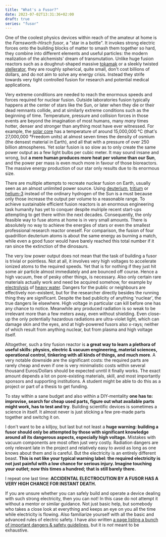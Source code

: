 ```yaml
---
title: "What's a Fusor?"
date: 2023-07-02T13:31:36+02:00
draft: true
series: "fusor"
---
```



One of the coolest physics devices within reach of the amateur at home is the _Farnsworth-Hirsch fusor_, a "star in a bottle". It invokes strong electric forces onto the building blocks of matter to smash them together so hard, they combine into different elements and useful particles: the modern realization of the alchemists' dream of transmutation. Unlike huge fusion reactors such as a doughnut-shaped massive [tokamak](https://en.wikipedia.org/wiki/Tokamak) or a sleekly twisted [stellerator](https://en.wikipedia.org/wiki/Stellarator), they are roughly spherical, quite small, don't cost billions of dollars, and do not aim to solve any energy crisis. Instead they strife towards very tight controlled fusion for research and potential medical applications.

Very extreme conditions are needed to reach the enormous speeds and forces required for nuclear fusion. Outside laboratories fusion typically happens at the center of stars like the Sun, or later when they die or their dead remnants collide, and at similarly extreme conditions such as the beginning of time. Temperature, pressure and collision forces in those events are beyond the imagination of most humans, many _many_ times hotter, denser and stronger than anything most have ever witnessed. For example, the [solar core](https://en.wikipedia.org/wiki/Solar_core) has a temperature of around 15,000,000 °C (that's 27,000,000 °Freedom units) at almost seven times the density of osmium (the densest material in Earth), and all that with a pressure of over 250 billion atmospheres. Yet solar fusion is so slow as to only create the same power output as a few light bulbs per cubic meter. It may sound insane and wrong, but **a mere human produces more heat per volume than our Sun**, and the power per mass is even much more in favour of those bioreactors. The massive energy production of our star only results due to its enormous size.

There are multiple attempts to recreate nuclear fusion on Earth, usually seen as an almost unlimited power source. Using [deuterium](https://en.wikipedia.org/wiki/Deuterium), [tritium](https://en.wikipedia.org/wiki/Tritium) or [helium-3](https://en.wikipedia.org/wiki/Helium-3) instead of the ordinary hydrogen of the Sun is a must because only those increase the output per volume to a reasonable range. To achieve sustainable efficient fusion reactors is an enormous engineering task humanity has yet to conquer despite mulriple recent start-ups attempting to get there within the next decades. Consequently, the only feasible way to fuse atoms at home is in very small amounts. There is absolutely no way to achieve the energies of stars or even the smallest professional research reactor oneself. For comparison, the fusion of four quadrillion deuterium atoms is about the same energy as burning a match, while even a good fusor would have barely reached this total number if it ran since the extinction of the dinosaurs.

The very low power output does not mean that the task of building a fusor is trivial or pointless. Not at all, it involves very high voltages to accelerate ionized atoms to the required speeds. Yet that is for nothing if they just hit some air particle almost immediately and are bounced off course. Hence a high vacuum, free of pesky other things, is necessary. Also only certain rare materials actually work and need be acquired somehow, for example by [electrolysis](https://en.wikipedia.org/wiki/Electrolysis) of [heavy water](https://en.wikipedia.org/wiki/Heavy_water). Dangers for the public or neighbours are effectively non-existent, but for the researcher directly besides the running thing they are significant. Despite the bad publicity of anything 'nuclear', the true dangers lie elsewhere. High voltage in particular can kill before one has any chance to notice. Meanwhile any produced radiation is so weak to be irrelevant more than a few meters away, even without shielding. Even close-up the only potentially hazardous radiations are ultra-violet light, which can damage skin and the eyes, and at high-powered fusors also x-rays; neither of which result from anything nuclear, but from plasma and high voltage itself.

Altogether, such a tiny fusion reactor is **a great way to learn a plethora of useful skills: physics, electric & vacuum engineering, material sciences, operational control, tinkering with all kinds of things, and much more**. A very notable downside are the significant costs: the required parts are rarely cheap and even if one is very minimalistic costs within several thousand Euros/Dollars should be expected unntil it finally works. The exact amount depends a lot on pore-existing materials, skill, and most importantly sponsors and supporting institutions. A student might be able to do this as a project or part of a thesis to get funding.

To stay within a sane budget and also within a DIY-mentality **one has to: improvise, search for cheap used parts, figure out what available parts might work, has to test and try**. Building scientific devices is sometimes a science in itself. It almost never is just sticking a few pre-made parts together and switchg it on.

I don't want to be a killjoy, but last but not least a **huge warning: building a fusor should only be attempted by those with significant knowledge around all its dangerous aspects, especially high voltage.** Mistakes with vacuum components are most often just very costly. Radiation dangers are only relevant late in the project and relatively easy to avoid as long as one knows about them and is careful. But the electricity is an entirely different beast. **This is not like your typical warning label: the required electricity is not just painful with a low chance for serious injury. Imagine touching your outlet; now this times a hundred; that is still barely there.**

I repeat one last time: **ACCIDENTAL ELECTROCUTION BY A FUSOR HAS A VERY HIGH CHANCE FOR INSTANT DEATH.**

If you are unsure whether you can safely build and operate a device dealing with such strong electricity, then you can not! In this case do not attempt it without a mentor or similar guidance. Not just basic help, but somebody who takes a close look at everything and keeps an eye on you all the time while electricity is flowing. Also familiarize yourself with all the basic and advanced rules of electric safety. I have also written [a page listing a bunch of important dangers & safety guidelines](), but it is _not_ meant to be exhaustive.